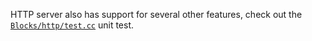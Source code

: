HTTP server also has support for several other features, check out the [`Blocks/http/test.cc`](https://github.com/C5T/Current/blob/master/blocks/http/test.cc) unit test.
